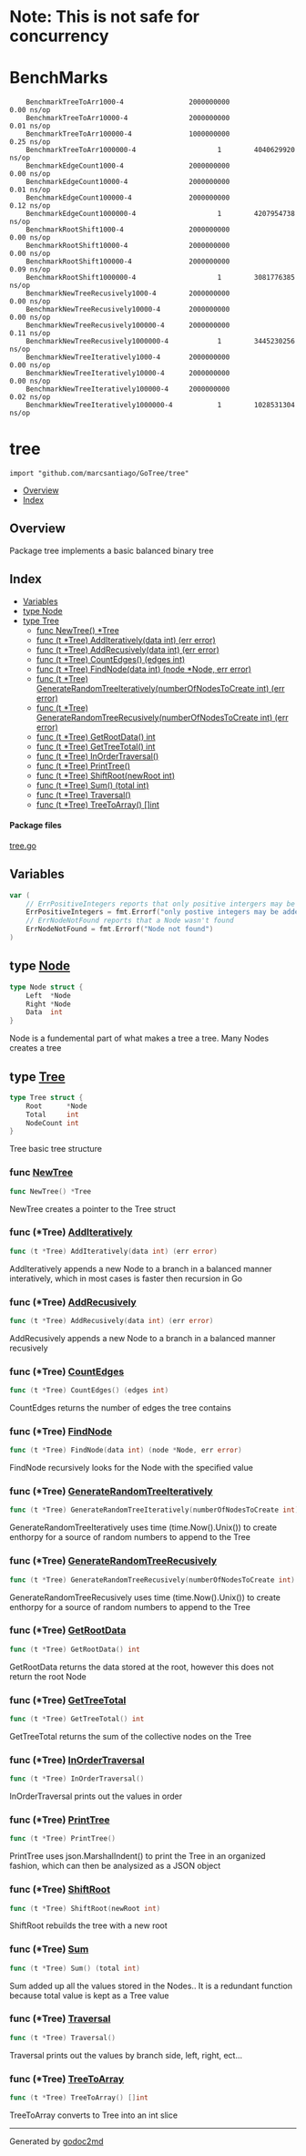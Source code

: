 # Note: This is not safe for concurrency
# BenchMarks
```
    BenchmarkTreeToArr1000-4                2000000000               0.00 ns/op
    BenchmarkTreeToArr10000-4               2000000000               0.01 ns/op
    BenchmarkTreeToArr100000-4              1000000000               0.25 ns/op
    BenchmarkTreeToArr1000000-4                    1        4040629920 ns/op
    BenchmarkEdgeCount1000-4                2000000000               0.00 ns/op
    BenchmarkEdgeCount10000-4               2000000000               0.01 ns/op
    BenchmarkEdgeCount100000-4              2000000000               0.12 ns/op
    BenchmarkEdgeCount1000000-4                    1        4207954738 ns/op
    BenchmarkRootShift1000-4                2000000000               0.00 ns/op
    BenchmarkRootShift10000-4               2000000000               0.00 ns/op
    BenchmarkRootShift100000-4              2000000000               0.09 ns/op
    BenchmarkRootShift1000000-4                    1        3081776385 ns/op
    BenchmarkNewTreeRecusively1000-4        2000000000               0.00 ns/op
    BenchmarkNewTreeRecusively10000-4       2000000000               0.00 ns/op
    BenchmarkNewTreeRecusively100000-4      2000000000               0.11 ns/op
    BenchmarkNewTreeRecusively1000000-4            1        3445230256 ns/op
    BenchmarkNewTreeIteratively1000-4       2000000000               0.00 ns/op
    BenchmarkNewTreeIteratively10000-4      2000000000               0.00 ns/op
    BenchmarkNewTreeIteratively100000-4     2000000000               0.02 ns/op
    BenchmarkNewTreeIteratively1000000-4           1        1028531304 ns/op
```

# tree
`import "github.com/marcsantiago/GoTree/tree"`

* [Overview](#pkg-overview)
* [Index](#pkg-index)

## <a name="pkg-overview">Overview</a>
Package tree implements a basic balanced binary tree




## <a name="pkg-index">Index</a>
* [Variables](#pkg-variables)
* [type Node](#Node)
* [type Tree](#Tree)
  * [func NewTree() *Tree](#NewTree)
  * [func (t *Tree) AddIteratively(data int) (err error)](#Tree.AddIteratively)
  * [func (t *Tree) AddRecusively(data int) (err error)](#Tree.AddRecusively)
  * [func (t *Tree) CountEdges() (edges int)](#Tree.CountEdges)
  * [func (t *Tree) FindNode(data int) (node *Node, err error)](#Tree.FindNode)
  * [func (t *Tree) GenerateRandomTreeIteratively(numberOfNodesToCreate int) (err error)](#Tree.GenerateRandomTreeIteratively)
  * [func (t *Tree) GenerateRandomTreeRecusively(numberOfNodesToCreate int) (err error)](#Tree.GenerateRandomTreeRecusively)
  * [func (t *Tree) GetRootData() int](#Tree.GetRootData)
  * [func (t *Tree) GetTreeTotal() int](#Tree.GetTreeTotal)
  * [func (t *Tree) InOrderTraversal()](#Tree.InOrderTraversal)
  * [func (t *Tree) PrintTree()](#Tree.PrintTree)
  * [func (t *Tree) ShiftRoot(newRoot int)](#Tree.ShiftRoot)
  * [func (t *Tree) Sum() (total int)](#Tree.Sum)
  * [func (t *Tree) Traversal()](#Tree.Traversal)
  * [func (t *Tree) TreeToArray() []int](#Tree.TreeToArray)


#### <a name="pkg-files">Package files</a>
[tree.go](/src/github.com/marcsantiago/GoTree/tree/tree.go) 



## <a name="pkg-variables">Variables</a>
``` go
var (
    // ErrPositiveIntegers reports that only positive intergers may be added to the tree
    ErrPositiveIntegers = fmt.Errorf("only postive integers may be added")
    // ErrNodeNotFound reports that a Node wasn't found
    ErrNodeNotFound = fmt.Errorf("Node not found")
)
```



## <a name="Node">type</a> [Node](/src/target/tree.go?s=220:277#L3)
``` go
type Node struct {
    Left  *Node
    Right *Node
    Data  int
}
```
Node is a fundemental part of what makes a tree a tree. Many Nodes creates a tree










## <a name="Tree">type</a> [Tree](/src/target/tree.go?s=308:375#L10)
``` go
type Tree struct {
    Root      *Node
    Total     int
    NodeCount int
}
```
Tree basic tree structure







### <a name="NewTree">func</a> [NewTree](/src/target/tree.go?s=693:713#L24)
``` go
func NewTree() *Tree
```
NewTree creates a pointer to the Tree struct





### <a name="Tree.AddIteratively">func</a> (\*Tree) [AddIteratively](/src/target/tree.go?s=2264:2315#L97)
``` go
func (t *Tree) AddIteratively(data int) (err error)
```
AddIteratively appends a new Node to a branch in a balanced manner interatively, which in most cases is faster then
recursion in Go




### <a name="Tree.AddRecusively">func</a> (\*Tree) [AddRecusively](/src/target/tree.go?s=1435:1485#L58)
``` go
func (t *Tree) AddRecusively(data int) (err error)
```
AddRecusively appends a new Node to a branch in a balanced manner recusively




### <a name="Tree.CountEdges">func</a> (\*Tree) [CountEdges](/src/target/tree.go?s=4669:4708#L224)
``` go
func (t *Tree) CountEdges() (edges int)
```
CountEdges returns the number of edges the tree contains




### <a name="Tree.FindNode">func</a> (\*Tree) [FindNode](/src/target/tree.go?s=805:862#L29)
``` go
func (t *Tree) FindNode(data int) (node *Node, err error)
```
FindNode recursively looks for the Node with the specified value




### <a name="Tree.GenerateRandomTreeIteratively">func</a> (\*Tree) [GenerateRandomTreeIteratively](/src/target/tree.go?s=5884:5967#L276)
``` go
func (t *Tree) GenerateRandomTreeIteratively(numberOfNodesToCreate int) (err error)
```
GenerateRandomTreeIteratively uses time (time.Now().Unix()) to create enthorpy for a source of random numbers to append to the Tree




### <a name="Tree.GenerateRandomTreeRecusively">func</a> (\*Tree) [GenerateRandomTreeRecusively](/src/target/tree.go?s=5426:5508#L261)
``` go
func (t *Tree) GenerateRandomTreeRecusively(numberOfNodesToCreate int) (err error)
```
GenerateRandomTreeRecusively uses time (time.Now().Unix()) to create enthorpy for a source of random numbers to append to the Tree




### <a name="Tree.GetRootData">func</a> (\*Tree) [GetRootData](/src/target/tree.go?s=6304:6336#L291)
``` go
func (t *Tree) GetRootData() int
```
GetRootData returns the data stored at the root, however this does not return the root Node




### <a name="Tree.GetTreeTotal">func</a> (\*Tree) [GetTreeTotal](/src/target/tree.go?s=6430:6463#L296)
``` go
func (t *Tree) GetTreeTotal() int
```
GetTreeTotal returns the sum of the collective nodes on the Tree




### <a name="Tree.InOrderTraversal">func</a> (\*Tree) [InOrderTraversal](/src/target/tree.go?s=3020:3053#L139)
``` go
func (t *Tree) InOrderTraversal()
```
InOrderTraversal prints out the values in order




### <a name="Tree.PrintTree">func</a> (\*Tree) [PrintTree](/src/target/tree.go?s=7590:7616#L351)
``` go
func (t *Tree) PrintTree()
```
PrintTree uses json.MarshalIndent() to print the Tree in an organized fashion, which can then be analysized as a JSON
object




### <a name="Tree.ShiftRoot">func</a> (\*Tree) [ShiftRoot](/src/target/tree.go?s=7296:7333#L339)
``` go
func (t *Tree) ShiftRoot(newRoot int)
```
ShiftRoot rebuilds the tree with a new root




### <a name="Tree.Sum">func</a> (\*Tree) [Sum](/src/target/tree.go?s=4017:4049#L188)
``` go
func (t *Tree) Sum() (total int)
```
Sum added up all the values stored in the Nodes.. It is a redundant function because total value is kept as a Tree
value




### <a name="Tree.Traversal">func</a> (\*Tree) [Traversal](/src/target/tree.go?s=3508:3534#L163)
``` go
func (t *Tree) Traversal()
```
Traversal prints out the values by branch side, left, right, ect...




### <a name="Tree.TreeToArray">func</a> (\*Tree) [TreeToArray](/src/target/tree.go?s=6535:6569#L301)
``` go
func (t *Tree) TreeToArray() []int
```
TreeToArray converts to Tree into an int slice








- - -
Generated by [godoc2md](http://godoc.org/github.com/davecheney/godoc2md)
